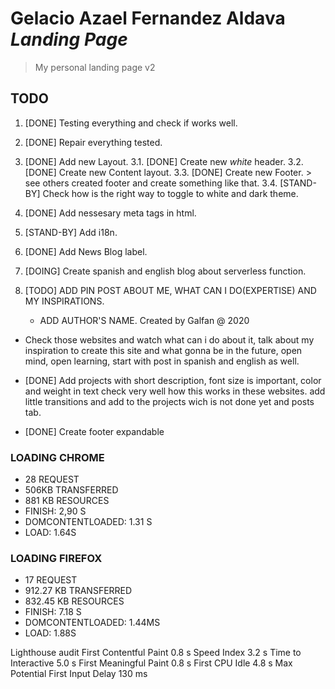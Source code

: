 # Gelacio Azael Fernandez Aldava *Landing Page*
> My personal landing page v2

## TODO

1. [DONE] Testing everything and check if works well.

2. [DONE] Repair everything tested.

3. [DONE] Add new Layout.
    3.1. [DONE] Create new *white* header.
    3.2. [DONE] Create new Content layout.
    3.3. [DONE] Create new Footer. > see others created footer and create something like that.
    3.4. [STAND-BY] Check how is the right way to toggle to white and dark theme.
4. [DONE] Add nessesary meta tags in html.
5. [STAND-BY] Add i18n.
6. [DONE] Add News Blog label.
7. [DOING] Create spanish and english blog about serverless function.
8. [TODO] ADD PIN POST ABOUT ME, WHAT CAN I DO(EXPERTISE) AND MY INSPIRATIONS.
    - ADD AUTHOR'S NAME.
Created by Galfan @ 2020

+ Check those websites and watch what can i do about it, talk about my inspiration to create this site and what gonna be in the future, open mind, open learning, start with post in spanish and english as well.

- [DONE] Add projects with short description, font size is important, color and weight in text check very well how this works in these websites. add little transitions and add to the projects wich is not done yet and posts tab.

- [DONE] Create footer expandable

### LOADING CHROME
- 28 REQUEST
- 506KB TRANSFERRED 
- 881 KB RESOURCES
- FINISH: 2,90 S
- DOMCONTENTLOADED: 1.31 S
- LOAD: 1.64S

### LOADING FIREFOX
- 17 REQUEST
- 912.27 KB TRANSFERRED 
- 832.45 KB RESOURCES
- FINISH: 7.18 S
- DOMCONTENTLOADED: 1.44MS
- LOAD: 1.88S

Lighthouse audit 
First Contentful Paint
0.8 s
Speed Index
3.2 s
Time to Interactive
5.0 s
First Meaningful Paint
0.8 s
First CPU Idle
4.8 s
Max Potential First Input Delay
130 ms
